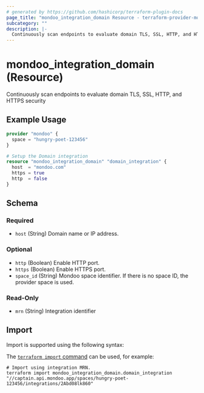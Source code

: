 ```yaml
---
# generated by https://github.com/hashicorp/terraform-plugin-docs
page_title: "mondoo_integration_domain Resource - terraform-provider-mondoo"
subcategory: ""
description: |-
  Continuously scan endpoints to evaluate domain TLS, SSL, HTTP, and HTTPS security
---
```


# mondoo_integration_domain (Resource)

Continuously scan endpoints to evaluate domain TLS, SSL, HTTP, and HTTPS security

## Example Usage

```terraform
provider "mondoo" {
  space = "hungry-poet-123456"
}

# Setup the Domain integration
resource "mondoo_integration_domain" "domain_integration" {
  host  = "mondoo.com"
  https = true
  http  = false
}
```

<!-- schema generated by tfplugindocs -->
## Schema

### Required

- `host` (String) Domain name or IP address.

### Optional

- `http` (Boolean) Enable HTTP port.
- `https` (Boolean) Enable HTTPS port.
- `space_id` (String) Mondoo space identifier. If there is no space ID, the provider space is used.

### Read-Only

- `mrn` (String) Integration identifier

## Import

Import is supported using the following syntax:

The [`terraform import` command](https://developer.hashicorp.com/terraform/cli/commands/import) can be used, for example:

```shell
# Import using integration MRN.
terraform import mondoo_integration_domain.domain_integration "//captain.api.mondoo.app/spaces/hungry-poet-123456/integrations/2Abd08lk860"
```
